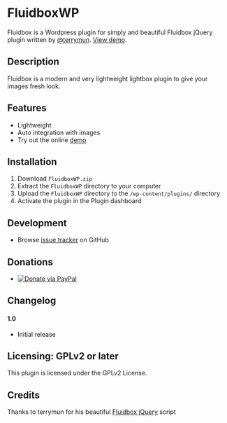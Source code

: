 # FluidboxWP
Fluidbox is a Wordpress plugin for simply and beautiful Fluidbox jQuery plugin written by [@terrymun](https://github.com/terrymun).
[View demo](http://terrymun.github.io/Fluidbox/).

## Description

Fluidbox is a modern and very lightweight lightbox plugin to give your images fresh look.

## Features

* Lightweight
* Auto integration with images
* Try out the online [demo](http://terrymun.github.io/Fluidbox/)

## Installation

1. Download `FluidboxWP.zip`
2. Extract the `FluidboxWP` directory to your computer
3. Upload the `FluidboxWP` directory to the `/wp-content/plugins/` directory
4. Activate the plugin in the Plugin dashboard

## Development

* Browse [issue tracker](https://github.com/flowdee/fluidbox-for-wordpress/issues) on GitHub

## Donations

* [![Donate via PayPal](http://cdn.flowdee.de/assets/button-paypal-small.gif "Donate via PayPal")](https://www.paypal.com/cgi-bin/webscr?cmd=_s-xclick&hosted_button_id=RF3N2X3A6ZN96)

## Changelog

#### 1.0
* Initial release

## Licensing: GPLv2 or later
This plugin is licensed under the GPLv2 License.

## Credits  

Thanks to terrymun for his beautiful [Fluidbox jQuery](http://terrymun.github.io/Fluidbox/) script
